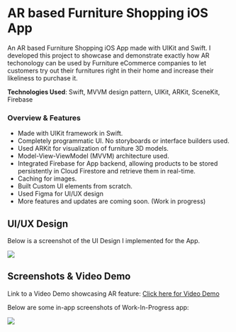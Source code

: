 # AR based Furniture Shopping iOS App

An AR based Furniture Shopping iOS App made with UIKit and Swift. I developed this project to showcase and demonstrate exactly how AR techonology can be used by Furniture eCommerce companies to let customers try out their furnitures right in their home and increase their likeliness to purchase it.

**Technologies Used**: Swift, MVVM design pattern, UIKit, ARKit, SceneKit, Firebase

### Overview & Features

- Made with UIKit framework in Swift.
- Completely programmatic UI. No storyboards or interface builders used.
- Used ARKit for visualization of furniture 3D models.
- Model-View-ViewModel (MVVM) architecture used.
- Integrated Firebase for App backend, allowing products to be stored persistently in Cloud Firestore and retrieve them in real-time.
- Caching for images.
- Built Custom UI elements from scratch.
- Used Figma for UI/UX design
- More features and updates are coming soon. (Work in progress)

## UI/UX Design

Below is a screenshot of the UI Design I implemented for the App.

![](https://i.ibb.co/c8dvv4J/Screenshot-2021-04-14-at-10-09-49-AM.png)

## Screenshots & Video Demo

Link to a Video Demo showcasing AR feature: [Click here for Video Demo](https://youtu.be/kMHFu1VT5Xo)

Below are some in-app screenshots of Work-In-Progress app:

![](https://i.ibb.co/cwpSNmM/AR-Shot-Screenshots-PNG.png)
